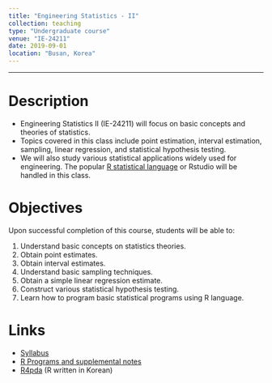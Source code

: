 ```yaml
---
title: "Engineering Statistics - II"
collection: teaching
type: "Undergraduate course"
venue: "IE-24211"
date: 2019-09-01
location: "Busan, Korea"
---
```

   
---
Description
======
+ Engineering Statistics II (IE-24211) 
  will focus on basic concepts and theories of statistics.  <br />
+ Topics covered in this class include point estimation, 
  interval estimation, sampling, linear regression, and statistical hypothesis testing.
+ We will also study various statistical applications widely used for engineering. 
  The popular 
  [R statistical language](https://www.r-project.org/) 
  or Rstudio will be handled in this class.


Objectives 
======
Upon successful completion of this course, students will be able to:
1. Understand basic concepts on statistics theories.
1. Obtain point estimates.
1. Obtain interval estimates.
1. Understand basic sampling techniques.
1. Obtain a simple linear regression estimate.
1. Construct various statistical hypothesis testing.
1. Learn how to program basic statistical programs using R language.

Links
======
+ [Syllabus](/files/syllabus/syl-IE-24211-2019.pdf)
+ [R Programs and supplemental notes](https://github.com/AppliedStat/class/tree/master/Stat)
+ [R4pda](http://r4pda.co.kr/) (R written in Korean)


